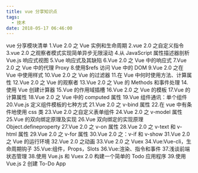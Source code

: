 ```yaml
---
title: vue 分享知识点
tags:
  - 技术
date: 2018-05-17 06:46:00
---
```


vue 分享模块清单
1.Vue 2.0 之 Vue 实例和生命周期
2.vue 2.0 之自定义指令
3.vue 2.0 之观察者模式实现简单异步无限滚动 4.从 JavaScript 属性描述器剖析 Vue.js 响应式视图
5.Vue 响应式及其缺陷
6.Vue 2.0 之 Vue 中的响应式
7.Vue 2.0 之 Vue 中的代理 Proxy 8.使用\$refs 访问 Vue 中的 DOM
9.Vue 2.0 之在 Vue 中使用样式
10.Vue 2.0 之 Vue 的过滤器 11.在 Vue 中何时使用方法、计算属性
12.Vue 2.0 之 Vue 的观察者
13.Vue 2.0 之 Vue 的 Methods 和事件处理 14.使用 Vue 创建计算器
15.Vue 的作用域插槽
16.Vue 2.0 之 Vue 的模板
17.Vue 的计算属性
18.Vue 2.0 之 Vue 中的 computed 属性
19.Vue 组件通讯：单个组件
20.Vue.js 定义组件模板的七种方式
21.Vue 2.0 之 v-bind 属性 22.在 vue 中有条件地使用 css 类
23.Vue 2.0 之自定义表单组件
24.Vue 2.0 之 v-model 属性
25.Vue 的双向绑定原理及实现
26.Vue 双向绑定的实现原理 Object.defineproperty
27.Vue 2.0 之 v-on 属性
28.Vue 2.0 之 v-text 和 v-html 属性
29.Vue 2.0 之 v-for 属性
30.Vue 2.0 之：v-if 和 v-show
31.Vue 2.0 之 Vue 的运行环境
32.Vue 2.0 之动画
33.Vue 2.0 之 Vuex
34.Vue:Vue-cli，生命周期钩子
35.Vue:组件，Props，Slots
36.Vue:渲染、指令和事件 37.浅谈前端状态管理 38.使用 Vue.js 和 Vuex 2.0 构建一个简单的 Todo 应用程序 39.使用 Vue.js 2 创建 To-Do App
